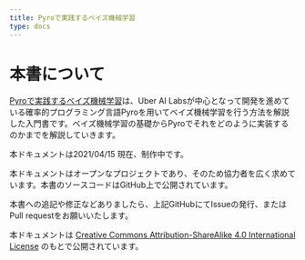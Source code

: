 ```yaml
---
title: Pyroで実践するベイズ機械学習
type: docs
---
```

# 本書について

[Pyroで実践するベイズ機械学習](https://pyro-book.data-hacker.net/)は、Uber AI Labsが中心となって開発を進めている確率的プログラミング言語Pyroを用いてベイズ機械学習を行う方法を解説した入門書です。ベイズ機械学習の基礎からPyroでそれをどのように実装するのかまでを解説していきます。

本ドキュメントは2021/04/15 現在、制作中です。

本ドキュメントはオープンなプロジェクトであり、そのため協力者を広く求めています。本書のソースコードはGitHub上で公開されています。

本書への追記や修正などありましたら、上記GitHubにてIssueの発行、またはPull requestをお願いいたします。

本ドキュメントは [Creative Commons Attribution-ShareAlike 4.0 International License](https://creativecommons.org/licenses/by-sa/4.0/deed.en) のもとで公開されています。